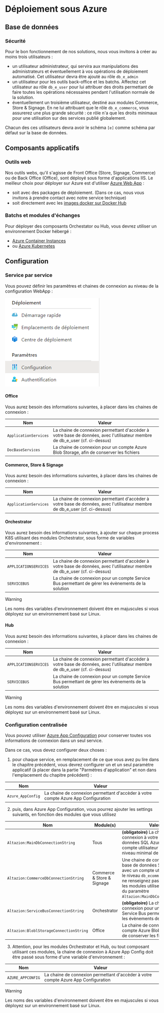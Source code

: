 # Déploiement sous Azure

## Base de données

### Sécurité

Pour le bon fonctionnement de nos solutions, nous vous invitons à créer au moins trois utilisateurs :

- un utilisateur administrateur, qui servira aux manipulations des administrateurs et éventuellement à vos opérations de déploiement automatisé. Cet utilisateur devra être ajouté au rôle `db_e_admin`
- un utilisateur pour les outils back-office et les batchs. Affectez cet utilisateur au rôle `db_e_user` pour lui attribuer des droits permettant de faire toutes les opérations nécessaires pendant l'utilisation normale de la solution.
- éventuellement un troisième utilisateur, destiné aux modules Commerce, Store & Signage. En ne lui attribuant que le rôle `db_e_commerce`, vous assurerez une plus grande sécurité : ce rôle n'a que les droits minimaux pour une utilisation sur des services publié globalement.

Chacun des ces utilisateurs devra avoir le schéma `[e]` comme schéma par défaut sur la base de données.

## Composants applicatifs

### Outils web

Nos outils webs, qu'il s'agisse de Front Office (Store, Signage, Commerce) ou de Back Office (Office), sont déployé sous forme d'applications IIS. Le meilleur choix pour déployer sur Azure est d'utiliser [Azure Web App](https://azure.microsoft.com/fr-fr/services/app-service/web/) :
- soit avec des packages de déploiement. (Dans ce cas, nous vous invitons à prendre contact avec notre service technique)
- soit directement avec les [images docker sur Docker Hub](https://hub.docker.com/u/altazion)


### Batchs et modules d'échanges

Pour déployer des composants Orchestator ou Hub, vous devrez utiliser un environnement Docker hébergé :
- [Azure Container Instances](https://azure.microsoft.com/fr-fr/services/container-instances/)
- ou [Azure Kubernetes](https://azure.microsoft.com/fr-fr/services/kubernetes-service/)

## Configuration 

### Service par service

Vous pouvez définir les paramètres et chaines de connexion au niveau de la configuration WebApp :

![Configuration](deploiement-azure-webappconfig-1.PNG)

#### Office

Vous aurez besoin des informations suivantes, à placer dans les chaines de connexion :

|Nom|Valeur|
|---|---|
|`ApplicationServices`|La chaine de connexion permettant d'accèder à votre base de données, avec l'utilisateur membre de db_e_user (cf. ci-dessus)|
|`DocBaseServices`|La chaine de connexion pour un compte Azure Blob Storage, afin de conserver les fichiers|

#### Commerce, Store & Signage

Vous aurez besoin des informations suivantes, à placer dans les chaines de connexion :

|Nom|Valeur|
|---|---|
|`ApplicationServices`|La chaine de connexion permettant d'accèder à votre base de données, avec l'utilisateur membre de db_e_user (cf. ci-dessus)|

#### Orchestrator

Vous aurez besoin des informations suivantes, à ajouter sur chaque process K8S utilisant des modules Orchestrator, sous forme de variables d'environnement :

|Nom|Valeur|
|---|---|
|`APPLICATIONSERVICES`|La chaine de connexion permettant d'accèder à votre base de données, avec l'utilisateur membre de db_e_user (cf. ci-dessus)|
|`SERVICEBUS`|La chaine de connexion pour un compte Service Bus permettant de gérer les évènements de la solution|

>[!WARNING]
> Les noms des variables d'environnement doivent être en majuscules si vous déployez sur un environnement basé sur Linux.

#### Hub

Vous aurez besoin des informations suivantes, à placer dans les chaines de connexion :

|Nom|Valeur|
|---|---|
|`APPLICATIONSERVICES`|La chaine de connexion permettant d'accèder à votre base de données, avec l'utilisateur membre de db_e_user (cf. ci-dessus)|
|`SERVICEBUS`|La chaine de connexion pour un compte Service Bus permettant de gérer les évènements de la solution|

>[!WARNING]
> Les noms des variables d'environnement doivent être en majuscules si vous déployez sur un environnement basé sur Linux.


### Configuration centralisée

Vous pouvez utiliser [Azure App Configuration](https://azure.microsoft.com/fr-fr/services/app-configuration/) pour conserver toutes vos informations de connexion dans un seul service.

Dans ce cas, vous devez configurer deux choses :

1. pour chaque service, en remplacement de ce que vous avez pu lire dans le chapitre précédent, vous devrez configurer un et un seul paramètre applicatif (à placer dans la partie "Parmètres d'application" et non dans l'emplacement du chapitre précédent) :

|Nom|Valeur|
|---|---|
|`Azure_AppConfig`|La chaine de connexion permettant d'accèder à votre compte Azure App Configuration|

2. puis, dans Azure App Configuration, vous pourrez ajouter les settings suivants, en fonction des modules que vous utilisez

|Nom|Module(s)|Valeur|
|---|---|---|
|`Altazion:MainDbConnectionString`|Tous|**(obligatoire)** La chaine de connexion à votre base de données SQL Azure, avec un compte utilisateur ayant un niveau minimal de `db_e_user`|
|`Altazion:CommerceDbConnectionString`|Commerce & Store & Signage|Une chaine de connexion à votre base de données SQL Azure, avec un compte utilisateur ayant le niveau `db_ecommerce`. Si vous ne renseignez pas ce paramètre, les modules utiliseront la chaine du paramètre `Altazion:MainDbConnectionString`|
|`Altazion:ServiceBusConnectionString`|Orchestrator|**(obligatoire)** La chaine de connexion pour un compte Service Bus permettant de gérer les évènements de la solution|
|`Altazion:BloblStorageConnectionString`|Office| La chaine de connexion pour un compte Azure Blob Storage, afin de conserver les fichiers|

3. Attention, pour les modules Orchestrator et Hub, ou tout composant utilisant ces modules, la chaine de connexion à Azure App Config doit être passé sous forme d'une variable d'environnement :

|Nom|Valeur|
|---|---|
|`AZURE_APPCONFIG`|La chaine de connexion permettant d'accèder à votre compte Azure App Configuration|

>[!WARNING]
> Les noms des variables d'environnement doivent être en majuscules si vous déployez sur un environnement basé sur Linux.
